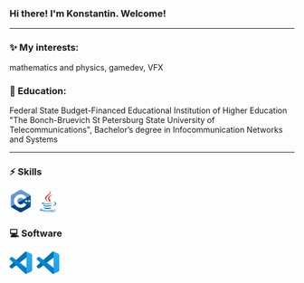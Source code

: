 ### Hi there! I'm Konstantin. Welcome! 

---

### :sparkles: My interests:
mathematics and physics, gamedev, VFX

### :school: Education:
Federal State Budget-Financed Educational Institution of Higher Education "The Bonch-Bruevich St Petersburg State University of Telecommunications", Bachelor’s degree in Infocommunication Networks and Systems

---

### :zap: Skills
<div>
<img src="https://github.com/devicons/devicon/blob/master/icons/cplusplus/cplusplus-original.svg" title="git" alt="git" width="40" height="40"/>&nbsp
<img src="https://github.com/devicons/devicon/blob/master/icons/java/java-original.svg" title="git" alt="git" width="40" height="40"/>&nbsp
</div>

### :computer: Software
<div>
<img src="https://github.com/devicons/devicon/blob/master/icons/vscode/vscode-original.svg" title="git" alt="git" width="40" height="40"/>&nbsp
<img src="https://github.com/devicons/devicon/blob/master/icons/vscode/vscode-original.svg" title="git" alt="git" width="40" height="40"/>&nbsp
